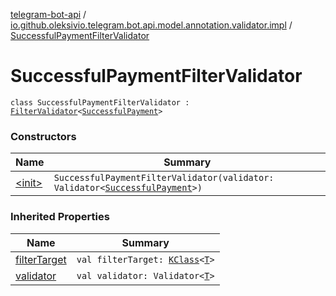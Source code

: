[telegram-bot-api](../../index.md) / [io.github.oleksivio.telegram.bot.api.model.annotation.validator.impl](../index.md) / [SuccessfulPaymentFilterValidator](./index.md)

# SuccessfulPaymentFilterValidator

`class SuccessfulPaymentFilterValidator : `[`FilterValidator`](../../io.github.oleksivio.telegram.bot.api.model.annotation.validator/-filter-validator/index.md)`<`[`SuccessfulPayment`](../../io.github.oleksivio.telegram.bot.api.model.objects.payments/-successful-payment/index.md)`>`

### Constructors

| Name | Summary |
|---|---|
| [&lt;init&gt;](-init-.md) | `SuccessfulPaymentFilterValidator(validator: Validator<`[`SuccessfulPayment`](../../io.github.oleksivio.telegram.bot.api.model.objects.payments/-successful-payment/index.md)`>)` |

### Inherited Properties

| Name | Summary |
|---|---|
| [filterTarget](../../io.github.oleksivio.telegram.bot.api.model.annotation.validator/-filter-validator/filter-target.md) | `val filterTarget: `[`KClass`](https://kotlinlang.org/api/latest/jvm/stdlib/kotlin.reflect/-k-class/index.html)`<`[`T`](../../io.github.oleksivio.telegram.bot.api.model.annotation.validator/-filter-validator/index.md#T)`>` |
| [validator](../../io.github.oleksivio.telegram.bot.api.model.annotation.validator/-filter-validator/validator.md) | `val validator: Validator<`[`T`](../../io.github.oleksivio.telegram.bot.api.model.annotation.validator/-filter-validator/index.md#T)`>` |
